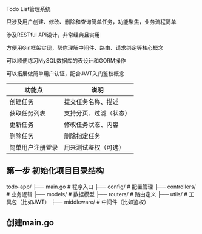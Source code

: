 Todo List管理系统

只涉及用户创建、修改、删除和查询简单任务，功能聚焦，业务流程简单

涉及RESTful API设计，非常经典且实用

方便用Gin框架实现，帮你理解中间件、路由、请求绑定等核心概念

可以顺便练习MySQL数据库的表设计和GORM操作

可以拓展做简单用户认证，配合JWT入门鉴权概念

| 功能点      | 说明          |
| -------- | ----------- |
| 创建任务     | 提交任务名称、描述   |
| 获取任务列表   | 支持分页、过滤（状态） |
| 更新任务     | 修改任务状态、内容   |
| 删除任务     | 删除指定任务      |
| 简单用户注册登录 | 用来测试鉴权（可选）  |

## 第一步 初始化项目目录结构
todo-app/
├── main.go             # 程序入口
├── config/             # 配置管理
├── controllers/        # 业务逻辑
├── models/             # 数据模型
├── routers/            # 路由定义
├── utils/              # 工具包（比如JWT）
├── middleware/         # 中间件（比如鉴权）

## 创建main.go
